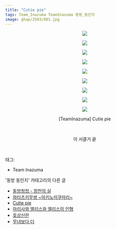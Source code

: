 ```yaml
---
title: "Cutie pie"
tags: Team_Inazuma TeamInazuma 동방_동인지
image: ghap/2503/001.jpg
---
```

<div class="article">
<p style="text-align: center; clear: none; float: none;"><img src="{{ site.nasurl }}/ghap/2503/001.jpg"/></p>
<p style="text-align: center; clear: none; float: none;"><img src="{{ site.nasurl }}/ghap/2503/002.jpg"/></p>
<p style="text-align: center; clear: none; float: none;"><img src="{{ site.nasurl }}/ghap/2503/003.jpg"/></p>
<p style="text-align: center; clear: none; float: none;"><img src="{{ site.nasurl }}/ghap/2503/004.jpg"/></p>
<p style="text-align: center; clear: none; float: none;"><img src="{{ site.nasurl }}/ghap/2503/005.jpg"/></p>
<p style="text-align: center; clear: none; float: none;"><img src="{{ site.nasurl }}/ghap/2503/006.jpg"/></p>
<p style="text-align: center; clear: none; float: none;"><img src="{{ site.nasurl }}/ghap/2503/007.jpg"/></p>
<p style="text-align: center; clear: none; float: none;"><img src="{{ site.nasurl }}/ghap/2503/008.jpg"/></p>
<p style="text-align: center; clear: none; float: none;"><img src="{{ site.nasurl }}/ghap/2503/009.jpg"/></p>
<p style="text-align: center; clear: none; float: none;">[TeamInazuma] Cutie pie</p>
<p style="text-align: center; clear: none; float: none;"><br/></p>
<p style="text-align: center; clear: none; float: none;">이 서클거 끝</p>
<p><br/></p>
</div><div class="tagTrail">
<p>태그: </p>
<ul>
<li>Team Inazuma</li>
</ul>
</div><div class="another">
<p>'동방 동인지' 카테고리의 다른 글</p>
<ul>
<li><a href="/2016-10-08-ghap_2505">동방청첩 - 창천의 실</a></li>
<li><a href="/2016-10-08-ghap_2504">와타츠키무쌍 ~아키노미쿠마리~</a></li>
<li><a href="/2016-10-08-ghap_2503">Cutie pie</a></li>
<li><a href="/2016-10-08-ghap_2501">마리사와 앨리스와 앨리스의 인형</a></li>
<li><a href="/2016-10-08-ghap_2500">호상신란</a></li>
<li><a href="/2016-10-08-ghap_2498">무녀보다 더</a></li>
</ul>
</div><div class="cb_module cb_fluid">
<div class="cb_wrt cb_profile">
</div><!-- commentList close -->
</div>